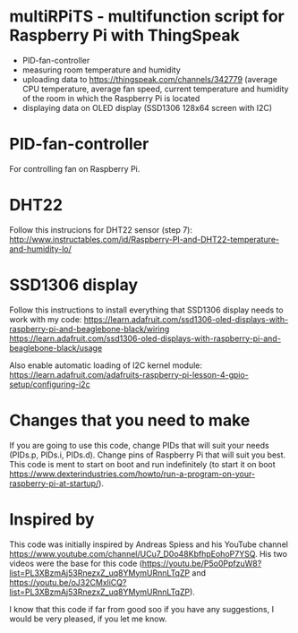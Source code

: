 # multiRPiTS - multifunction script for Raspberry Pi with ThingSpeak
- PID-fan-controller
- measuring room temperature and humidity
- uploading data to https://thingspeak.com/channels/342779 (average CPU temperature, average fan speed, current temperature and humidity of the room in which the Raspberry Pi is located
- displaying data on OLED display (SSD1306 128x64 screen with I2C)


# PID-fan-controller
For controlling fan on Raspberry Pi.

# DHT22
Follow this instrucions for DHT22 sensor (step 7):
http://www.instructables.com/id/Raspberry-PI-and-DHT22-temperature-and-humidity-lo/

# SSD1306 display
Follow this instructions to install everything that SSD1306 display needs to work with my code:
https://learn.adafruit.com/ssd1306-oled-displays-with-raspberry-pi-and-beaglebone-black/wiring
https://learn.adafruit.com/ssd1306-oled-displays-with-raspberry-pi-and-beaglebone-black/usage

Also enable automatic loading of I2C kernel module:
https://learn.adafruit.com/adafruits-raspberry-pi-lesson-4-gpio-setup/configuring-i2c

# Changes that you need to make
If you are going to use this code, change PIDs that will suit your needs (PIDs.p, PIDs.i, PIDs.d).
Change pins of Raspberry Pi that will suit you best.
This code is ment to start on boot and run indefinitely (to start it on boot https://www.dexterindustries.com/howto/run-a-program-on-your-raspberry-pi-at-startup/).

# Inspired by
This code was initially inspired by Andreas Spiess and his YouTube channel https://www.youtube.com/channel/UCu7_D0o48KbfhpEohoP7YSQ.
His two videos were the base for this code (https://youtu.be/P5o0PpfzuW8?list=PL3XBzmAj53RnezxZ_uq8YMymURnnLTqZP and https://youtu.be/oJ32CMxliCQ?list=PL3XBzmAj53RnezxZ_uq8YMymURnnLTqZP).

I know that this code if far from good soo if you have any suggestions, I would be very pleased, if you let me know.
